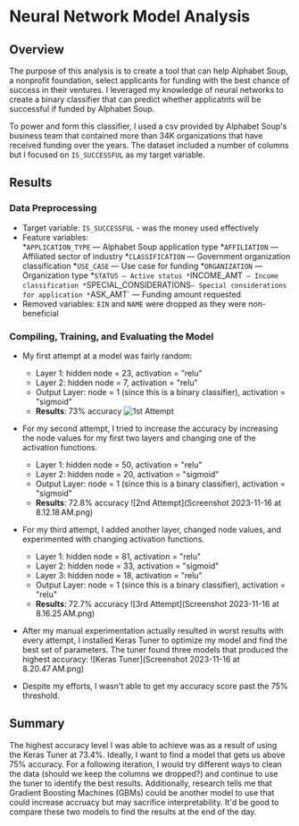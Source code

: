 # Neural Network Model Analysis

## Overview

The purpose of this analysis is to create a tool that can help Alphabet Soup, a nonprofit foundation, select applicants for funding with the best chance of success in their ventures. I leveraged my knowledge of neural networks to create a binary classifier that can predict whether applicatnts will be successful if funded by Alphabet Soup.

To power and form this classifier, I used a csv provided by Alphabet Soup's business team that contained more than 34K organizations that have received funding over the years. The dataset included a number of columns but I focused on `IS_SUCCESSFUL` as my target variable.

## Results

### Data Preprocessing 

* Target variable: `IS_SUCCESSFUL` - was the money used effectively
* Feature variables:  
                          *`APPLICATION_TYPE` — Alphabet Soup application type
                          *`AFFILIATION` — Affiliated sector of industry
                          *`CLASSIFICATION` — Government organization classification
                          *`USE_CASE` — Use case for funding
                          *`ORGANIZATION` — Organization type
                          *`STATUS — Active status
                          *`INCOME_AMT` — Income classification
                          *`SPECIAL_CONSIDERATIONS` — Special considerations for application
                          * `ASK_AMT` — Funding amount requested
* Removed variables: `EIN` and `NAME` were dropped as they were non-beneficial

### Compiling, Training, and Evaluating the Model

* My first attempt at a model was fairly random:
    * Layer 1: hidden node = 23, activation = "relu"
    * Layer 2: hidden node = 7, activation = "relu"
    * Output Layer: node = 1 (since this is a binary classifier), activation = "sigmoid"
    * __Results__: 73% accuracy
    ![1st Attempt](https://github.com/samhnelsen/deep-learning-challenge/blob/main/Screenshot%202023-11-16%20at%207.46.50%E2%80%AFAM.png?raw=true)
    
* For my second attempt, I tried to increase the accuracy by increasing the node values for my first two layers and changing one of the activation functions. 
     * Layer 1: hidden node = 50, activation = "relu"
     * Layer 2: hidden node = 20, activation = "sigmoid"
     * Output Layer: node = 1 (since this is a binary classifier), activation = "sigmoid"
     * __Results__: 72.8% accuracy
    ![2nd Attempt](Screenshot 2023-11-16 at 8.12.18 AM.png)

* For my third attempt, I added another layer, changed node values, and experimented with changing activation functions. 
    * Layer 1: hidden node = 81, activation = "relu"
    * Layer 2: hidden node = 33, activation = "sigmoid"
    * Layer 3: hidden node = 18, activation = "relu"
    * Output Layer: node = 1 (since this is a binary classifier), activation = "relu"
    * __Results__: 72.7% accuracy
    ![3rd Attempt](Screenshot 2023-11-16 at 8.16.25 AM.png)

* After my manual experimentation actually resulted in worst results with every attempt, I installed Keras Tuner to optimize my model and find the best set of parameters. The tuner found three models that produced the highest accuracy:
![Keras Tuner](Screenshot 2023-11-16 at 8.20.47 AM.png)

* Despite my efforts, I wasn't able to get my accuracy score past the 75% threshold. 

## Summary

The highest accuracy level I was able to achieve was as a result of using the Keras Tuner at 73.4%. Ideally, I want to find a model that gets us above 75% accuracy. For a following iteration, I would try different ways to clean the data (should we keep the columns we dropped?) and continue to use the tuner to identify the best results. Additionally, research tells me that Gradient Boosting Machines (GBMs) could be another model to use that could increase accruacy but may sacrifice interpretability. It'd be good to compare these two models to find the results at the end of the day.
